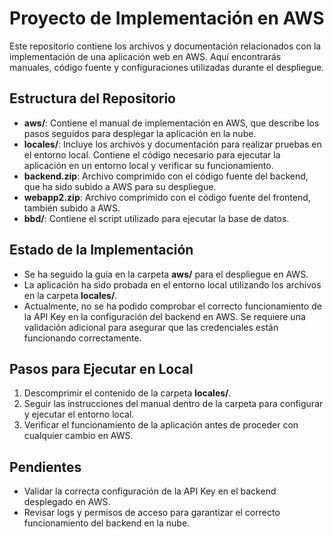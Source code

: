 # Proyecto de Implementación en AWS

Este repositorio contiene los archivos y documentación relacionados con la implementación de una aplicación web en AWS. Aquí encontrarás manuales, código fuente y configuraciones utilizadas durante el despliegue.

## Estructura del Repositorio

- **aws/**: Contiene el manual de implementación en AWS, que describe los pasos seguidos para desplegar la aplicación en la nube.
- **locales/**: Incluye los archivos y documentación para realizar pruebas en el entorno local. Contiene el código necesario para ejecutar la aplicación en un entorno local y verificar su funcionamiento.
- **backend.zip**: Archivo comprimido con el código fuente del backend, que ha sido subido a AWS para su despliegue.
- **webapp2.zip**: Archivo comprimido con el código fuente del frontend, también subido a AWS.
- **bbd/**: Contiene el script utilizado para ejecutar la base de datos.

## Estado de la Implementación

- Se ha seguido la guía en la carpeta **aws/** para el despliegue en AWS.
- La aplicación ha sido probada en el entorno local utilizando los archivos en la carpeta **locales/**.
- Actualmente, no se ha podido comprobar el correcto funcionamiento de la API Key en la configuración del backend en AWS. Se requiere una validación adicional para asegurar que las credenciales están funcionando correctamente.

## Pasos para Ejecutar en Local
1. Descomprimir el contenido de la carpeta **locales/**.
2. Seguir las instrucciones del manual dentro de la carpeta para configurar y ejecutar el entorno local.
3. Verificar el funcionamiento de la aplicación antes de proceder con cualquier cambio en AWS.

## Pendientes
- Validar la correcta configuración de la API Key en el backend desplegado en AWS.
- Revisar logs y permisos de acceso para garantizar el correcto funcionamiento del backend en la nube.



